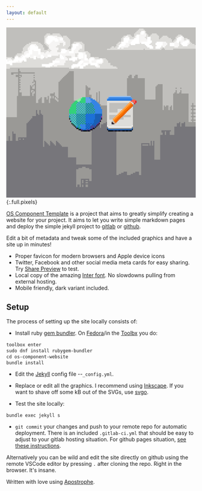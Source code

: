 ```yaml
---
layout: default
---
```

![Pixels](assets/splash.png){:.full.pixels}


[OS Component Template](https://github.com/jimmac/os-component-website) is a project that aims to greatly simplify creating a  website for your project. It aims to let you write simple markdown pages and deploy the simple jekyll project to [gitlab](https://gitlab.org) or [github](https://github.com).
 
Edit a bit of metadata and tweak some of the included graphics and have a site up in minutes!


- Proper favicon for modern browsers and Apple device icons
- Twitter, Facebook and other social media meta cards for easy sharing. Try [Share Preview](https://flathub.org/apps/details/com.rafaelmardojai.SharePreview) to test.
- Local copy of the amazing [Inter font](https://rsms.me/inter/). No slowdowns pulling from external hosting.
- Mobile friendly, dark variant included.


## Setup

The process of setting up the site locally consists of:

- Install ruby [gem bundler](https://bundler.io/). On [Fedora](https://getfedora.org/)/in the [Toolbx](https://containertoolbx.org) you do:

```
toolbox enter
sudo dnf install rubygem-bundler
cd os-component-website
bundle install
```

- Edit the [Jekyll](https://jekyllrb.com/) config file --`_config.yml`.
- Replace or edit all the graphics. I recommend using [Inkscape](https://inkscape.org). If you want to shave off some kB out of the SVGs, use [svgo](https://github.com/svg/svgo).

- Test the site locally:
```
bundle exec jekyll s
```

- `git commit` your changes and push to your remote repo for automatic deployment. There is an included `.gitlab-ci.yml` that should be easy to adjust to your gitlab hosting situation. For github pages situation, [see these instructions](https://pages.github.com/). 

Alternatively you can be wild and edit the site directly on github using the remote VSCode editor by pressing `.` after cloning the repo. Right in the browser. It's insane.

Written with love using [Apostrophe](https://flathub.org/apps/details/org.gnome.gitlab.somas.Apostrophe).
